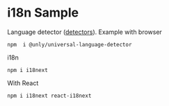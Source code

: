 # i18n Sample


Language detector ([detectors](https://www.i18next.com/overview/plugins-and-utils#language-detector)). Example with browser

```
npm  i @unly/universal-language-detector
```

i18n

```
npm i i18next
```

With React

```
npm i i18next react-i18next
```

